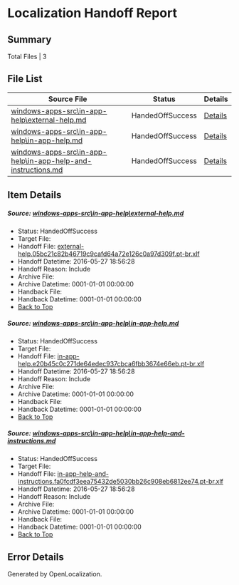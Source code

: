 # <a name='report-top'></a> Localization Handoff Report

## Summary
 Total Files | 3

## File List
 Source File | Status | Details 
 ----------- | ------ | ------- 
 [windows-apps-src\in-app-help\external-help.md](https://github.com/Microsoft/windows-apps/blob/9da639dedf46068fb1f555f90b39ab979114ebf3/windows-apps-src/in-app-help/external-help.md) | HandedOffSuccess | [Details](#0e21737e33f33d7239162ddcf9d4cdf39db176552618)
 [windows-apps-src\in-app-help\in-app-help.md](https://github.com/Microsoft/windows-apps/blob/0d13ca6850df1b575eddebdb36b345423392664f/windows-apps-src/in-app-help/in-app-help.md) | HandedOffSuccess | [Details](#57aeaf5962bbd95f3462f3a2736f66e733834b812626)
 [windows-apps-src\in-app-help\in-app-help-and-instructions.md](https://github.com/Microsoft/windows-apps/blob/1e836d61ac242bbd366457cdf7c8acec9ad29ace/windows-apps-src/in-app-help/in-app-help-and-instructions.md) | HandedOffSuccess | [Details](#ff3d49e098b0b9b0e7a58a7985c77ab8022eb6612625)

## Item Details
##### <a name='0e21737e33f33d7239162ddcf9d4cdf39db176552618'></a> Source: [windows-apps-src\in-app-help\external-help.md](https://github.com/Microsoft/windows-apps/blob/9da639dedf46068fb1f555f90b39ab979114ebf3/windows-apps-src/in-app-help/external-help.md)
* Status: HandedOffSuccess
* Target File: 
* Handoff File: [external-help.05bc21c82b46719c9cafd64a72e126c0a97d309f.pt-br.xlf](https://github.com/Microsoft/WDG.handoff/blob/5da53d5ecb27657c4207fb2c4443302dce565fb4/ol-handoff/Microsoft/windows-apps.pt-br/master/external-help.05bc21c82b46719c9cafd64a72e126c0a97d309f.pt-br.xlf)
* Handoff Datetime: 2016-05-27 18:56:28
* Handoff Reason: Include
* Archive File: 
* Archive Datetime: 0001-01-01 00:00:00
* Handback File: 
* Handback Datetime: 0001-01-01 00:00:00
* [Back to Top](#report-top)

##### <a name='57aeaf5962bbd95f3462f3a2736f66e733834b812626'></a> Source: [windows-apps-src\in-app-help\in-app-help.md](https://github.com/Microsoft/windows-apps/blob/0d13ca6850df1b575eddebdb36b345423392664f/windows-apps-src/in-app-help/in-app-help.md)
* Status: HandedOffSuccess
* Target File: 
* Handoff File: [in-app-help.e20b45c0c271de64edec937cbca6fbb3674e66eb.pt-br.xlf](https://github.com/Microsoft/WDG.handoff/blob/5da53d5ecb27657c4207fb2c4443302dce565fb4/ol-handoff/Microsoft/windows-apps.pt-br/master/in-app-help.e20b45c0c271de64edec937cbca6fbb3674e66eb.pt-br.xlf)
* Handoff Datetime: 2016-05-27 18:56:28
* Handoff Reason: Include
* Archive File: 
* Archive Datetime: 0001-01-01 00:00:00
* Handback File: 
* Handback Datetime: 0001-01-01 00:00:00
* [Back to Top](#report-top)

##### <a name='ff3d49e098b0b9b0e7a58a7985c77ab8022eb6612625'></a> Source: [windows-apps-src\in-app-help\in-app-help-and-instructions.md](https://github.com/Microsoft/windows-apps/blob/1e836d61ac242bbd366457cdf7c8acec9ad29ace/windows-apps-src/in-app-help/in-app-help-and-instructions.md)
* Status: HandedOffSuccess
* Target File: 
* Handoff File: [in-app-help-and-instructions.fa0fcdf3eea75432de5030bb26c908eb6812ee74.pt-br.xlf](https://github.com/Microsoft/WDG.handoff/blob/5da53d5ecb27657c4207fb2c4443302dce565fb4/ol-handoff/Microsoft/windows-apps.pt-br/master/in-app-help-and-instructions.fa0fcdf3eea75432de5030bb26c908eb6812ee74.pt-br.xlf)
* Handoff Datetime: 2016-05-27 18:56:28
* Handoff Reason: Include
* Archive File: 
* Archive Datetime: 0001-01-01 00:00:00
* Handback File: 
* Handback Datetime: 0001-01-01 00:00:00
* [Back to Top](#report-top)


## Error Details

Generated by OpenLocalization.
